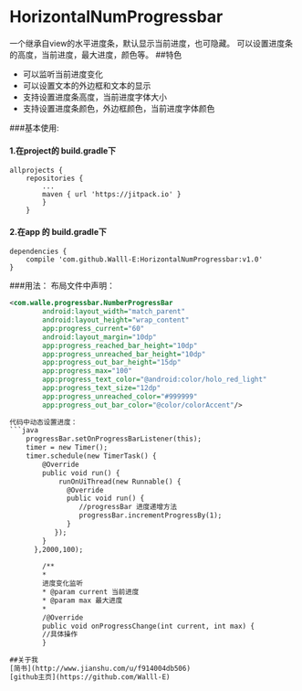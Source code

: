 # HorizontalNumProgressbar
一个继承自view的水平进度条，默认显示当前进度，也可隐藏。    可以设置进度条的高度，当前进度，最大进度，颜色等。
##特色

* 可以监听当前进度变化
* 可以设置文本的外边框和文本的显示
* 支持设置进度条高度，当前进度字体大小
* 支持设置进度条颜色，外边框颜色，当前进度字体颜色

###基本使用:
#### 1.在project的 build.gradle下

    allprojects { 
        repositories {  
            ...   
            maven { url 'https://jitpack.io' } 
            } 
        }
        
#### 2.在app 的 build.gradle下

    dependencies {         
        compile 'com.github.Walll-E:HorizontalNumProgressbar:v1.0' 
    }
    
###用法：
布局文件中声明：
```xml
<com.walle.progressbar.NumberProgressBar      
        android:layout_width="match_parent"    
        android:layout_height="wrap_content"    
        app:progress_current="60"    
        android:layout_margin="10dp"    
        app:progress_reached_bar_height="10dp"    
        app:progress_unreached_bar_height="10dp"    
        app:progress_out_bar_height="15dp"    
        app:progress_max="100"    
        app:progress_text_color="@android:color/holo_red_light"    
        app:progress_text_size="12dp"    
        app:progress_unreached_color="#999999"    
        app:progress_out_bar_color="@color/colorAccent"/>
        
代码中动态设置进度：
```java
    progressBar.setOnProgressBarListener(this);   
    timer = new Timer();    
    timer.schedule(new TimerTask() {        
        @Override        
        public void run() {            
            runOnUiThread(new Runnable() {               
              @Override                
              public void run() {                   
                 //progressBar 进度递增方法                    
                 progressBar.incrementProgressBy(1);                
              }           
           });        
        }  
      },2000,100);
       
        /** 
        * 
        进度变化监听
        * @param current 当前进度
        * @param max 最大进度 
        *
        /@Override
        public void onProgressChange(int current, int max) { 
        //具体操作
        }
        
##关于我
[简书](http://www.jianshu.com/u/f914004db506) 
[github主页](https://github.com/Walll-E)
